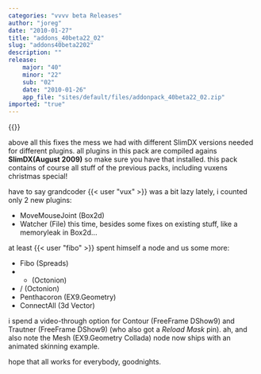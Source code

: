```yaml
---
categories: "vvvv beta Releases"
author: "joreg"
date: "2010-01-27"
title: "addons_40beta22_02"
slug: "addons40beta2202"
description: ""
release: 
    major: "40"
    minor: "22"
    sub: "02"
    date: "2010-01-26"
    app_file: "sites/default/files/addonpack_40beta22_02.zip"
imported: "true"
---
```


{{<previousRelease>}}


above all this fixes the mess we had with different SlimDX versions needed for different plugins. all plugins in this pack are compiled agains **SlimDX(August 2009)** so make sure you have that installed. this pack contains of course all stuff of the previous packs, including vuxens christmas special!

have to say grandcoder {{< user "vux" >}} was a bit lazy lately, i counted only 2 new plugins:
* MoveMouseJoint (Box2d) 
* Watcher (File)
this time, besides some fixes on existing stuff, like a memoryleak in Box2d... 

at least {{< user "fibo" >}} spent himself a node and us some more:
* Fibo (Spreads)
* * (Octonion)
* / (Octonion)
* Penthacoron (EX9.Geometry)
* ConnectAll (3d Vector)

i spend a video-through option for Contour (FreeFrame DShow9) and Trautner (FreeFrame DShow9) (who also got a *Reload Mask* pin).
ah, and also note the Mesh (EX9.Geometry Collada) node now ships with an animated skinning example. 

hope that all works for everybody,
goodnights.
